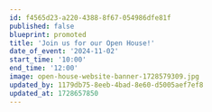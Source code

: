 ```yaml
---
id: f4565d23-a220-4388-8f67-054986dfe81f
published: false
blueprint: promoted
title: 'Join us for our Open House!'
date_of_event: '2024-11-02'
start_time: '10:00'
end_time: '12:00'
image: open-house-website-banner-1728579309.jpg
updated_by: 1179db75-8eeb-4bad-8e60-d5005aef7ef8
updated_at: 1728657850
---
```

